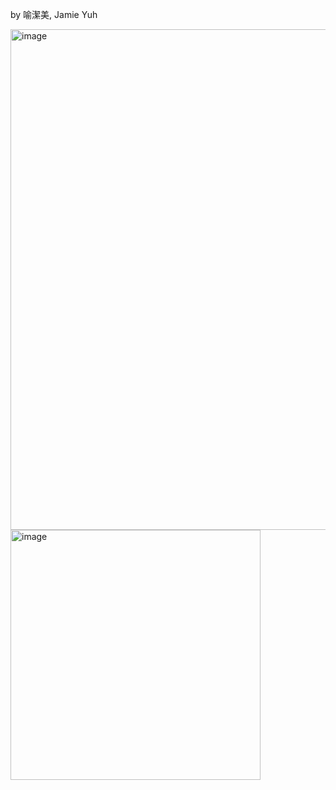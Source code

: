 by 喻潔美, Jamie Yuh 

<img width="801" alt="image" src="https://github.com/user-attachments/assets/61abb1f0-aad7-422c-a131-ad79eff64a59" />


<img width="400" alt="image" src="" />
